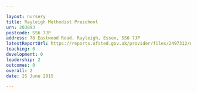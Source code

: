 ```yaml
---

layout: nursery
title: Rayleigh Methodist Preschool
urn: 203893
postcode: SS6 7JP
address: 78 Eastwood Road, Rayleigh, Essex, SS6 7JP
latestReportUrl: https://reports.ofsted.gov.uk/provider/files/2497312/urn/203893.pdf
teaching: 0
development: 0
leadership: 2
outcomes: 0
overall: 2
date: 25 June 2015

---
```

